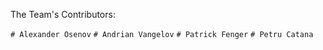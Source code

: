 The Team's Contributors:

`# Alexander Osenov`
`# Andrian Vangelov`
`# Patrick Fenger`
`# Petru Catana`
